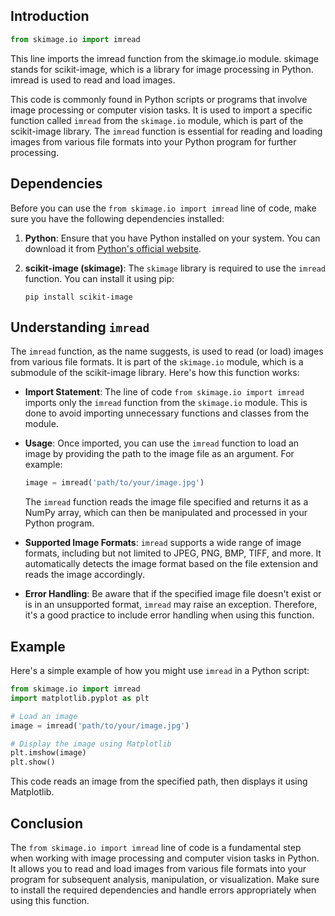 ## Introduction

```python
from skimage.io import imread
```

This line imports the imread function from the skimage.io module. skimage stands for scikit-image, which is a library for image processing in Python. imread is used to read and load images.

This code is commonly found in Python scripts or programs that involve image processing or computer vision tasks. It is used to import a specific function called `imread` from the `skimage.io` module, which is part of the scikit-image library. The `imread` function is essential for reading and loading images from various file formats into your Python program for further processing.

## Dependencies

Before you can use the `from skimage.io import imread` line of code, make sure you have the following dependencies installed:

1. **Python**: Ensure that you have Python installed on your system. You can download it from [Python's official website](https://www.python.org/downloads/).

2. **scikit-image (skimage)**: The `skimage` library is required to use the `imread` function. You can install it using pip:

   ```
   pip install scikit-image
   ```

## Understanding `imread`

The `imread` function, as the name suggests, is used to read (or load) images from various file formats. It is part of the `skimage.io` module, which is a submodule of the scikit-image library. Here's how this function works:

- **Import Statement**: The line of code `from skimage.io import imread` imports only the `imread` function from the `skimage.io` module. This is done to avoid importing unnecessary functions and classes from the module.

- **Usage**: Once imported, you can use the `imread` function to load an image by providing the path to the image file as an argument. For example:

  ```python
  image = imread('path/to/your/image.jpg')
  ```

  The `imread` function reads the image file specified and returns it as a NumPy array, which can then be manipulated and processed in your Python program.

- **Supported Image Formats**: `imread` supports a wide range of image formats, including but not limited to JPEG, PNG, BMP, TIFF, and more. It automatically detects the image format based on the file extension and reads the image accordingly.

- **Error Handling**: Be aware that if the specified image file doesn't exist or is in an unsupported format, `imread` may raise an exception. Therefore, it's a good practice to include error handling when using this function.

## Example

Here's a simple example of how you might use `imread` in a Python script:

```python
from skimage.io import imread
import matplotlib.pyplot as plt

# Load an image
image = imread('path/to/your/image.jpg')

# Display the image using Matplotlib
plt.imshow(image)
plt.show()
```

This code reads an image from the specified path, then displays it using Matplotlib.

## Conclusion

The `from skimage.io import imread` line of code is a fundamental step when working with image processing and computer vision tasks in Python. It allows you to read and load images from various file formats into your program for subsequent analysis, manipulation, or visualization. Make sure to install the required dependencies and handle errors appropriately when using this function.
